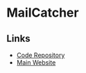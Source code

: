 # MailCatcher

## Links

- [Code Repository](https://github.com/sj26/mailcatcher)
- [Main Website](https://mailcatcher.me/)
